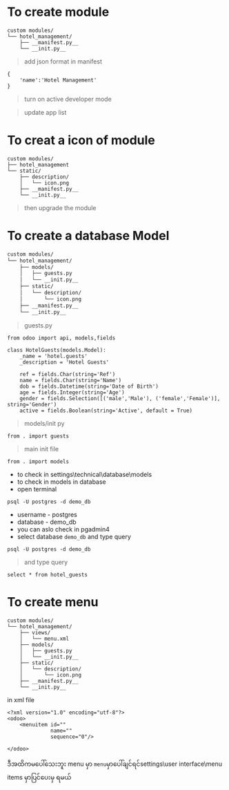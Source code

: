 # To create module

```
custom modules/
└── hotel_management/
    ├── __manifest.py__
    └── __init.py__
```
> add json format in manifest
```
{
    'name':'Hotel Management'
}
```

> turn on active developer mode

> update app list

# To creat a icon of module 
```
custom modules/
├── hotel_management
└── static/
    ├── description/
    │   └── icon.png
    ├── __manifest.py__
    └── __init.py__
```
> then upgrade the module


# To create a database Model
```sh
custom modules/
└── hotel_management/
    ├── models/
    │   ├── guests.py
    │   └── __init.py__
    ├── static/
    │   └── description/
    │       └── icon.png
    ├── __manifest.py__
    └── __init.py__
```
>guests.py

```
from odoo import api, models,fields

class HotelGuests(models.Model):
    _name = 'hotel.guests'
    _description = 'Hotel Guests'

    ref = fields.Char(string='Ref')
    name = fields.Char(string='Name')
    dob = fields.Datetime(string='Date of Birth')
    age = fields.Integer(string='Age')
    gender = fields.Selection([('male','Male'), ('female','Female')], string='Gender')
    active = fields.Boolean(string='Active', default = True)
```
>models/init py
```
from . import guests
```

>main init file
```
from . import models
```
- to check in settings\technical\database\models
- to check in models in database
- open terminal
```
psql -U postgres -d demo_db
```
- username - postgres
- database - demo_db
- you can aslo check in pgadmin4
- select database `demo_db` and type query 
```
psql -U postgres -d demo_db
```
>and type query
```
select * from hotel_guests
```
# To create menu
```
custom modules/
└── hotel_management/
    ├── views/
    │   └── menu.xml
    ├── models/
    │   ├── guests.py
    │   └── __init.py__
    ├── static/
    │   └── description/
    │       └── icon.png
    ├── __manifest.py__
    └── __init.py__
```    
in xml file 
```
<?xml version="1.0" encoding="utf-8"?>
<odoo>
    <menuitem id=""
              name=""
              sequence="0"/>

</odoo>
```
ဒီအထိကမပေါ်သေးဘူး  menu မှာ 
`menu`မှာပေါ်ချင်ရင်settings\user interface\menu items
မှာပြင်ပေးမှ ရမယ်



    

